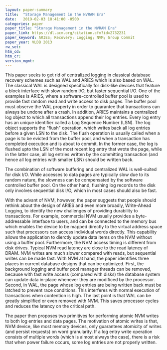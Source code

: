 ```yaml
---
layout: paper-summary
title:  "Storage Management in the NVRAM Era"
date:   2019-02-03 18:41:00 -0500
categories: paper
paper_title: "Storage Management in the NVRAM Era"
paper_link: https://dl.acm.org/citation.cfm?id=2732231
paper_keyword: ARIES; Recovery; Logging; NVM; Group Commit
paper_year: VLDB 2013
rw_set: 
htm_cd: 
htm_cr: 
version_mgmt: 
---  
```


This paper seeks to get rid of centralized logging in classical database recovery schemes such as WAL and ARIES which is 
also based on WAL. The classical WAL is designed specifically for disk-like devices that feature a block interface 
with slow random I/O, but faster sequential I/O. One of the examples is ARIES, where a software-controlled buffer pool 
is used to provide fast random read and write access to disk pages. The buffer pool must observe the WAL property in order 
to guarantee that transactions can always be undone after a crash. In addition, ARIES maintains a centralized log object 
to which all transactions append their log entries. Every log entry has an unique identifier called a Log Sequence Number (LSN).
The log object supports the "flush" operation, which writes back all log entries before a given LSN to the disk. The 
flush operation is usually called when a page is to be evicted from the buffer pool, and when a transaction has completed 
execution and is about to commit. In the former case, the log is flushed upto the LSN of the most recent log entry
that wrote the page, while in the latter case, all log entries written by the committing transaction (and hence all log 
entries with smaller LSN) should be written back.

The combination of software buffering and centralized WAL is well-suited for disk I/O. While accesses to data pages are 
typically slow due to its random nature, the slowness can be compensated by the software controlled buffer pool. On the 
other hand, flushing log records to the disk only involves sequential disk I/O, which in most cases should also be fast.

With the advant of NVM, however, the paper suggests that people should rethink about the design of ARIES and even more 
broadly, Write-Ahead Logging, to identify the new challenges of providing durability to transactions. For example, 
commercial NVM usually provides a byte-addressable interface to users, and can be connected to the memory bus which enables
the device to be mapped directly to the virtual address space such that processors can access individual words directly.
This capability allows the application to dierctly update data items on the NVM without using a buffer pool. Furthermore,
the NVM access timing is different from disk drives. Typical NVM read latency are close to the read latency of DRAM. NVM
writes are much slower compared with reads, but sequential writes can be made fast. With NVM at hand, the paper identifies 
three places in current database designs that can be optimized. First, the background logging and buffer pool manager threads
can be removed, because with fast write access (compared with disks) the database system can update data in-place whenever
they are modificed by the processor. Second, in WAL, the page whose log entries are being written back must be latched to
prevent race conditions. This interferes with normal execution of transactions when contention is high. The last point is 
that WAL can be greatly simplified or even removed with NVM. This saves processor cycles and reduces the latency on the 
critical path. 

The paper then proposes two primitives for performing atomic NVM writes to both log entries and data pages. The motivation 
of atomic writes is that, NVM device, like most memory devices, only guarantees atomicity of writes (and persist requests) 
on word granularity. If a log entry write operation consists of multiple words (which is almost always the case), there is 
a risk that when power failure occurs, some log entries are not properly written. 